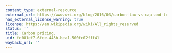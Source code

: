 ```yaml
---
content_type: external-resource
external_url: https://www.wri.org/blog/2016/03/carbon-tax-vs-cap-and-trade-what-s-better-policy-cut-emissions
has_external_license_warning: true
license: https://en.wikipedia.org/wiki/All_rights_reserved
status: ''
title: Carbon pricing.
uid: fc081ef7-6fee-443b-bea1-500fc02fff41
wayback_url: ''
---
```

